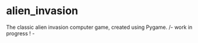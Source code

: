 # alien_invasion
The classic alien invasion computer game, created using Pygame. 
 /- work in progress ! - 
